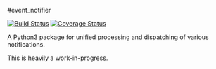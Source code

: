 #event_notifier

[![Build Status](https://travis-ci.org/scolby33/event_notifier.svg?branch=master)](https://travis-ci.org/scolby33/event_notifier) [![Coverage Status](https://coveralls.io/repos/scolby33/event_notifier/badge.svg?branch=master&service=github)](https://coveralls.io/github/scolby33/event_notifier?branch=master)

A Python3 package for unified processing and dispatching of various notifications.

This is heavily a work-in-progress.
